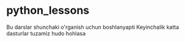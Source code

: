 # python_lessons
Bu darslar shunchaki o'rganish uchun boshlanyapti
Keyinchalik katta dasturlar tuzamiz hudo hohlasa
